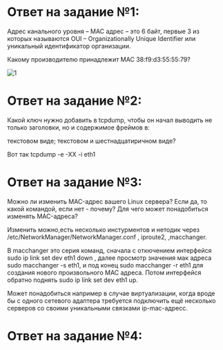 
# Ответ на задание №1: 
Адрес канального уровня – MAC адрес – это 6 байт, первые 3 из которых называются OUI – Organizationally Unique Identifier или уникальный идентификатор организации.

Какому производителю принадлежит MAC 38:f9:d3:55:55:79?

![1](https://user-images.githubusercontent.com/107581500/188417121-9f231e3d-9e93-4c13-9432-2b77a3c155a1.jpg)

# Ответ на задание №2: 
Какой ключ нужно добавить в tcpdump, чтобы он начал выводить не только заголовки, но и содержимое фреймов в:

текстовом виде;
текстовом и шестнадцатиричном виде?                                     

Вот так tcpdump -e -XX -i eth1 

# Ответ на задание №3: 

Можно ли изменить MAC-адрес вашего Linux сервера? 
Если да, то какой командой, если нет - почему?
Для чего может понадобиться изменять MAC-адреса?

Изменить можно,есть несколько инстурментов и нетодик через /etc/NetworkManager/NetworkManager.conf , iproute2, ,macchanger.


В macchanger это серия команд, сначала с откючением интерфейся sudo ip link set dev eth1 down , далее просмотр значения мак адреса
sudo macchanger -s eth1, и под конец sudo macchanger -r eth1 для создания нового произвольного MAC адреса. Потом интерфейся обратно поднять sudo ip link set dev eth1 up.

Может понадобиться например в  случае виртуализации, когда вроде бы с одного сетевого адаптера требуется подключить ещё несколько серверов со своими уникальными связками
ip-mac-адресс.

# Ответ на задание №4: 
